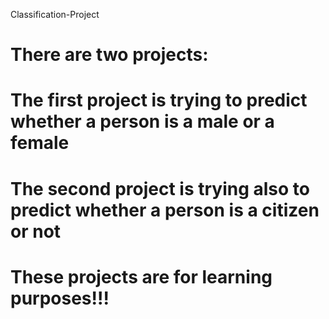  Classification-Project
# There are two projects:
# The first project is trying to predict whether a person is a male or a female
# The second project is trying also to predict whether a person is a citizen or not
# These projects are for learning purposes!!! 
